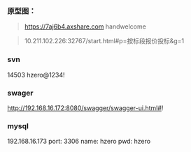 ### 原型图：
> https://7aj6b4.axshare.com
> handwelcome

> 10.211.102.226:32767/start.html#p=按标段报价投标&g=1

### svn
14503
hzero@1234!

### swager
http://192.168.16.172:8080/swagger/swagger-ui.html#!


### mysql
192.168.16.173
port: 3306
name: hzero
pwd: hzero

